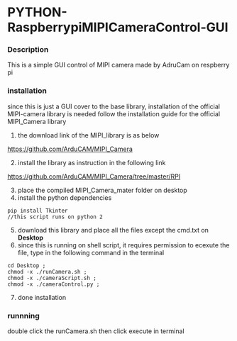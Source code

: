 # PYTHON-RaspberrypiMIPICameraControl-GUI

### Description
This is a simple GUI control of MIPI camera made by AdruCam on respberry pi

### installation
since this is just a GUI cover to the base library, installation of the official MIPI-camera library is needed
follow the installation guide for the official MIPI_Camera library

1. the download link of the MIPI_library is as below  

<https://github.com/ArduCAM/MIPI_Camera>

2. install the library as instruction in the following link

<https://github.com/ArduCAM/MIPI_Camera/tree/master/RPI>

3. place the compiled MIPI_Camera_mater folder on desktop
4. install the python dependencies
```
pip install Tkinter
//this script runs on python 2
```
5. download this library and place all the files except the cmd.txt on **Desktop**
6. since this is running on shell script, it requires permission to ecexute the file, type in the following command in the terminal
```
cd Desktop ;
chmod -x ./runCamera.sh ;
chmod -x ./cameraScript.sh ;
chmod -x ./cameraControl.py ;
```
7. done installation

### runnning

double click the runCamera.sh then click execute in terminal
